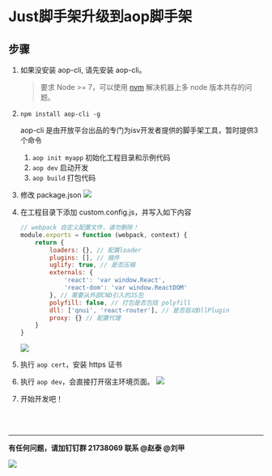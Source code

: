 # Just脚手架升级到aop脚手架

## 步骤
1. 如果没安装 aop-cli, 请先安装 aop-cli。

    > 要求 Node >= 7，可以使用 [nvm](https://github.com/creationix/nvm) 解决机器上多 node 版本共存的问题。

2. `npm install aop-cli -g`

    aop-cli 是由开放平台出品的专门为isv开发者提供的脚手架工具，暂时提供3个命令
    1. `aop init myapp` 初始化工程目录和示例代码
    2. `aop dev` 启动开发
    3. `aop build` 打包代码

3. 修改 package.json
   ![](media/15223215602907/15223219359947.jpg)

4. 在工程目录下添加 custom.config.js，并写入如下内容

    ```javascript
    // webpack 自定义配置文件，请勿删除！
    module.exports = function (webpack, context) {
        return {
            loaders: {}, // 配置loader 
            plugins: [], // 插件
            uglify: true, // 是否压缩
            externals: {
                'react': 'var window.React',
                'react-dom': 'var window.ReactDOM'
            }, // 需要从外部CND引入的JS包
            polyfill: false, // 打包是否包括 polyfill
            dll: ['qnui', 'react-router'], // 是否启动DllPlugin
            proxy: {} // 配置代理
        }
    }
    ```
    ![](media/15223215602907/15223998782123.jpg)


5. 执行 `aop cert`，安装 https 证书
6. 执行 `aop dev`，会直接打开宿主环境页面。
![](media/15223215602907/15223233170658.jpg)

7. 开始开发吧！
<br>
<br>


---

**有任何问题，请加钉钉群 21738069 
联系 @赵泰 @刘甲**

![](media/15223215602907/15223247965174.jpg)



